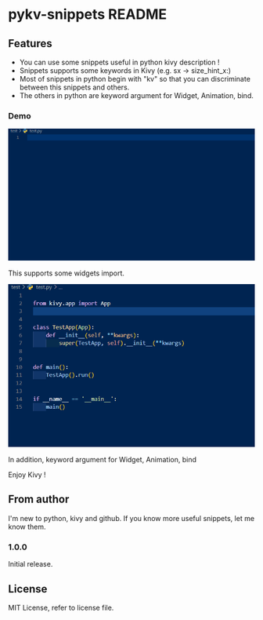# pykv-snippets README

## Features

- You can use some snippets useful in python kivy description !
- Snippets supports some keywords in Kivy (e.g. sx -> size_hint_x:)
- Most of snippets in python begin with "kv" so that you can discriminate between this snippets and others.
- The others in python are keyword argument for Widget, Animation, bind.

### Demo

![python-Kivy-snippets](image/pythonDemo.gif)

This supports some widgets import.

![python-Kivy-snippets](image/kivyimportdemo.gif)

In addition, keyword argument for Widget, Animation, bind

Enjoy Kivy !

## From author

I'm new to python, kivy and github.
If you know more useful snippets, let me know them.


### 1.0.0

Initial release.

## License

MIT License, refer to license file.
